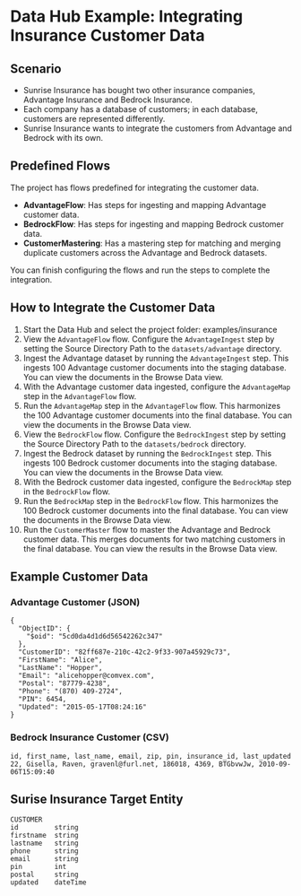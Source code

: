 # Data Hub Example: Integrating Insurance Customer Data

## Scenario

- Sunrise Insurance has bought two other insurance companies, Advantage Insurance and Bedrock Insurance.
- Each company has a database of customers; in each database, customers are represented differently.
- Sunrise Insurance wants to integrate the customers from Advantage and Bedrock with its own.

## Predefined Flows

The project has flows predefined for integrating the customer data.

- **AdvantageFlow**: Has steps for ingesting and mapping Advantage customer data.
- **BedrockFlow**: Has steps for ingesting and mapping Bedrock customer data.
- **CustomerMastering**: Has a mastering step for matching and merging duplicate customers across the Advantage and Bedrock datasets.

You can finish configuring the flows and run the steps to complete the integration.

## How to Integrate the Customer Data

1. Start the Data Hub and select the project folder: examples/insurance
2. View the `AdvantageFlow` flow. Configure the `AdvantageIngest` step by setting the Source Directory Path to the `datasets/advantage` directory.
3. Ingest the Advantage dataset by running the `AdvantageIngest` step. This ingests 100 Advantage customer documents into the staging database. You can view the documents in the Browse Data view.
4. With the Advantage customer data ingested, configure the `AdvantageMap` step in the `AdvantageFlow` flow.
5. Run the `AdvantageMap` step in the `AdvantageFlow` flow. This harmonizes the 100 Advantage customer documents into the final database. You can view the documents in the Browse Data view.
6. View the `BedrockFlow` flow. Configure the `BedrockIngest` step by setting the Source Directory Path to the `datasets/bedrock` directory.
7. Ingest the Bedrock dataset by running the `BedrockIngest` step. This ingests 100 Bedrock customer documents into the staging database. You can view the documents in the Browse Data view.
8. With the Bedrock customer data ingested, configure the `BedrockMap` step in the `BedrockFlow` flow.
9. Run the `BedrockMap` step in the `BedrockFlow` flow. This harmonizes the 100 Bedrock customer documents into the final database. You can view the documents in the Browse Data view.
10. Run the `CustomerMaster` flow to master the Advantage and Bedrock customer data. This merges documents for two matching customers in the final database. You can view the results in the Browse Data view.


## Example Customer Data

### Advantage Customer (JSON)

```
{
  "ObjectID": {
    "$oid": "5cd0da4d1d6d56542262c347"
  },
  "CustomerID": "82ff687e-210c-42c2-9f33-907a45929c73",
  "FirstName": "Alice",
  "LastName": "Hopper",
  "Email": "alicehopper@comvex.com",
  "Postal": "87779-4238",
  "Phone": "(870) 409-2724",
  "PIN": 6454,
  "Updated": "2015-05-17T08:24:16"
}
```

### Bedrock Insurance Customer (CSV)

```
id, first_name, last_name, email, zip, pin, insurance_id, last_updated
22, Gisella, Raven, gravenl@furl.net, 186018, 4369, BTGbvwJw, 2010-09-06T15:09:40
```

## Surise Insurance Target Entity

```
CUSTOMER
id         string
firstname  string
lastname   string
phone      string
email      string
pin        int
postal     string
updated    dateTime
```



